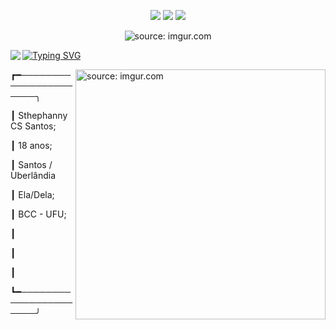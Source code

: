 <p align="center">
<img src="https://img.shields.io/badge/Aluna-UFU-FF3AA4"/>
<img src="https://img.shields.io/badge/Curso-BCC-FF3AA4"/>
<img src="https://img.shields.io/badge/Turma-69-FF3AA4"/>
</p>

<p align="center"
<a href="https://imgur.com/c8xWooI"><img src="https://i.imgur.com/c8xWooI.gif" title="source: imgur.com" /></a>
</p>

<a href="http://github-readme-streak-stats.herokuapp.com?user=sthecss&theme=violet-dark&hide_border=verdadeiro&locale=pt-br">
  <img align="left" src="http://github-readme-streak-stats.herokuapp.com?user=sthecss&theme=violet-dark&hide_border=verdadeiro&locale=pt-br" />
</a>

<a href="https://git.io/typing-svg"><img src="https://readme-typing-svg.demolab.com?font=Fira+Code&duration=2500&pause=500&color=79F6FE&width=250&height=200&lines=Todo+dia+algo+novo;...;Ou+quase." alt="Typing SVG" /></a>


<img align="right" width="400" src="https://i.imgur.com/vmlHO4a.gif" title="source: imgur.com" /></a>


┏━──────────────────────╮

┃ Sthephanny CS Santos;

┃ 18 anos;

┃ Santos / Uberlândia

┃ Ela/Dela;

┃ BCC - UFU;

┃

┃

┃

┗━──────────────────────╯
